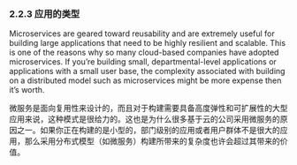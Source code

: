 ### 2.2.3 应用的类型

Microservices are geared toward reusability and are extremely useful for building large applications that need to be highly resilient and scalable. This is one of the reasons why so many cloud-based companies have adopted microservices. If you’re building small, departmental-level applications or applications with a small user base, the complexity associated with building on a distributed model such as microservices might be more expense then it’s worth.

微服务是面向复用性来设计的，而且对于构建需要具备高度弹性和可扩展性的大型应用来说，这种模式是很给力的。这也是为什么很多基于云的公司采用微服务的原因之一。如果你正在构建的是小型的，部门级别的应用或者用户群体不是很大的应用，那么采用分布式模型（如微服务）构建所带来的复杂度也许会超过其带来的价值。



